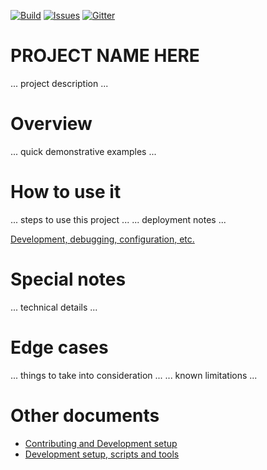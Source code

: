[![Build][build-badge]][build-url]
[![Issues][issues-badge]][issues-url]
[![Gitter][gitter-badge]][gitter-url]

PROJECT NAME HERE
=================

... project description ...

Overview
========

... quick demonstrative examples ...

How to use it
=============

... steps to use this project ...
... deployment notes ...

[Development, debugging, configuration, etc.](DEVELOPMENT.md)

Special notes
=============

... technical details ...

Edge cases
==========

... things to take into consideration ...
... known limitations ...

Other documents
===============

* [Contributing and Development setup](CONTRIBUTING.md)
* [Development setup, scripts and tools](DEVELOPMENT.md)

[build-badge]: https://img.shields.io/travis/Azure/PROJECT-ID-HERE-dotnet.svg
[build-url]: https://travis-ci.org/Azure/PROJECT-ID-HERE-dotnet
[issues-badge]: https://img.shields.io/github/issues/azure/PROJECT-ID-HERE-dotnet.svg
[issues-url]: https://github.com/azure/PROJECT-ID-HERE-dotnet/issues
[gitter-badge]: https://img.shields.io/gitter/room/azure/iot-pcs.js.svg
[gitter-url]: https://gitter.im/azure/iot-pcs
